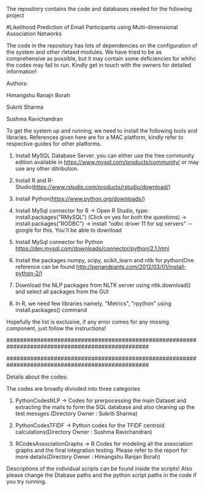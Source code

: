 The repository contains the code and databases needed for the following project

#Likelihood Prediction of Email Participants using Multi-dimensional Association Networks

The code in the repository has lots of dependencies on the configuration of the system and other rletaed modules. We have tried to be as comprehensive as possible, but it may contain some deficiencies for whihc the codes may fail to run. Kindly get in touch with the owners for detailed information!

Authors:

Himangshu Ranajn Borah

Sukriti Sharma

Sushma Ravichandran

To get the system up and running, we need to install the following tools and libraries. References given here are for a MAC platform, kindly refer to respective guides for other platforms.

1. Install MySQL Database Server. you can either use the free community edition available in 
https://www.mysql.com/products/community/
or may use any other ditribution.

2. Install R and R-Studio(https://www.rstudio.com/products/rstudio/download/)

3. Install Python(https://www.python.org/downloads/)

4. Install MySql connector for R
-> Open R Studio, type: install.packages("RMySQL")
(Click on yes for both the questions)
-> install.packages("RODBC")
-> install "odbc driver 11 for sql servers" -- google for this. You'll be able to download

5. Install MySql connector for Python https://dev.mysql.com/downloads/connector/python/2.1.html

6. Install the packages numpy, scipy, scikit_learn and nltk for python(One reference can be found http://penandpants.com/2012/03/01/install-python-2/)

7. Download the NLP packages from NLTK server using nltk.download() and select all packages from the GUI

8. In R, we need few libraries namely, "Metrics", "rpython" using install.packages() command


Hopefully the list is exclusive, if any error comes for any missing component, just follow the instructions!

##################################################################################################

##################################################################################################

Details about the codes:

The codes are broadly divivded into three categories

1. PythonCodesNLP -> Codes for prerpocessing the main Dataset and extracting the mails to form the SQL database and also cleaning up the test messges.(Directory Owner : Sukriti Sharma)

2. PythonCodesTFIDF -> Python codes for the TFIDF centroid calculations(Directory Owner : Sushma Ravichandran)

3. RCodesAssociationGraphs -> R Codes for modeling all the association graphs and the final integration testing. Please refer to the report for more details(Directory Owner : Himangshu Ranjan Borah)

Descriptions of the individual scripts can be found inside the scripts!
Also please change the Dtabase paths and the python script paths in the code if you try running.


